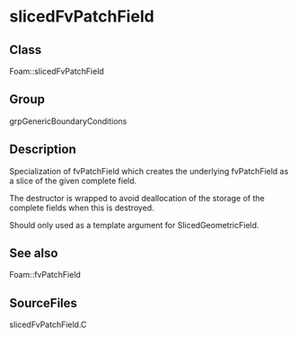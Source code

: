 # slicedFvPatchField 
## Class
Foam::slicedFvPatchField

## Group
grpGenericBoundaryConditions

## Description
Specialization of fvPatchField which creates the underlying
fvPatchField as a slice of the given complete field.

The destructor is wrapped to avoid deallocation of the storage of the
complete fields when this is destroyed.

Should only used as a template argument for SlicedGeometricField.

## See also
Foam::fvPatchField

## SourceFiles
slicedFvPatchField.C

